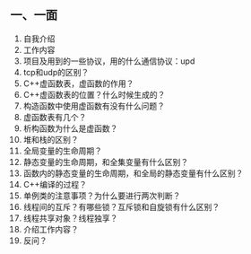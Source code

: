 ## 一、一面

1. 自我介绍
2. 工作内容
3. 项目及用到的一些协议，用的什么通信协议：upd
4. tcp和udp的区别？
5. C++虚函数表，虚函数的作用？
6. C++虚函数表的位置？什么时候生成的？
7. 构造函数中使用虚函数有没有什么问题？
8. 虚函数表有几个？
9. 析构函数为什么是虚函数？
10. 堆和栈的区别？
11. 全局变量的生命周期？
12. 静态变量的生命周期，和全集变量有什么区别？
13. 函数内的静态变量的生命周期，和全局的静态变量有什么区别？
14. C++编译的过程？
15. 单例类的注意事项？为什么要进行两次判断？
16. 线程间的互斥？有哪些锁？互斥锁和自旋锁有什么区别？
17. 线程共享对象？线程独享？
18. 介绍工作内容？
19. 反问？



